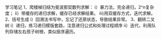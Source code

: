 学习笔记
1、爬楼梯归结为斐波那契数列求解：
  i）暴力法，完全递归，2^n复杂度；
  ii）带缓存的递归求解，缓存已经求解结果。
  iii)用双缓存方式，迭代求解。
2、括号生成
  i）回溯法书写中，忘记了还原状态，导致结果异常。
3、翻转二叉树
  i）递归，练习递归模版套路，注意递归公式和处理过程顺序
  ii）迭代，利用队列存储左右孩子树根，类似层序遍历。
